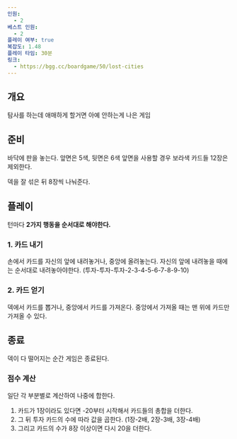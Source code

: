 ```yaml
---
인원:
  - 2
베스트 인원:
  - 2
플레이 여부: true
복잡도: 1.48
플레이 타임: 30분
링크:
  - https://bgg.cc/boardgame/50/lost-cities
---
```

## 개요
탐사를 하는데 애매하게 할거면 아예 안하는게 나은 게임
## 준비
바닥에 판을 놓는다. 앞면은 5색, 뒷면은 6색
앞면을 사용할 경우 보라색 카드들 12장은 제외한다.

덱을 잘 섞은 뒤 8장씩 나눠준다.
## 플레이
턴마다 **2가지 행동을 순서대로 해야한다.**
### 1. 카드 내기
손에서 카드를 자신의 앞에 내려놓거나, 중앙에 올려놓는다.
자신의 앞에 내려놓을 때에는 순서대로 내려놓아야한다.
(투자-투자-투자-2-3-4-5-6-7-8-9-10)
### 2. 카드 얻기
덱에서 카드를 뽑거나, 중앙에서 카드를 가져온다.
중앙에서 가져올 때는 맨 위에 카드만 가져올 수 있다.
## 종료
덱이 다 떨어지는 순간 게임은 종료된다.
### 점수 계산
일단 각 부분별로 계산하여 나중에 합한다.
1. 카드가 1장이라도 있다면 -20부터 시작해서 카드들의 총합을 더한다.
2. 그 뒤 투자 카드의 수에 따라 값을 곱한다.
   (1장-2배, 2장-3배, 3장-4배)
3. 그리고 카드의 수가 8장 이상이면 다시 20을 더한다.